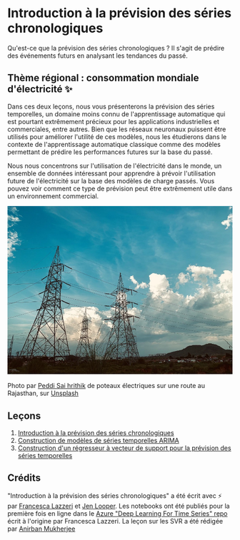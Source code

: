 # Introduction à la prévision des séries chronologiques

Qu'est-ce que la prévision des séries chronologiques ? Il s'agit de prédire des événements futurs en analysant les tendances du passé.

## Thème régional : consommation mondiale d'électricité ✨

Dans ces deux leçons, nous vous présenterons la prévision des séries temporelles, un domaine moins connu de l'apprentissage automatique qui est pourtant extrêmement précieux pour les applications industrielles et commerciales, entre autres. Bien que les réseaux neuronaux puissent être utilisés pour améliorer l'utilité de ces modèles, nous les étudierons dans le contexte de l'apprentissage automatique classique comme des modèles permettant de prédire les performances futures sur la base du passé.

Nous nous concentrons sur l'utilisation de l'électricité dans le monde, un ensemble de données intéressant pour apprendre à prévoir l'utilisation future de l'électricité sur la base des modèles de charge passés. Vous pouvez voir comment ce type de prévision peut être extrêmement utile dans un environnement commercial.

![réseau électrique](../images/electric-grid.jpg)

Photo par [Peddi Sai hrithik](https://unsplash.com/@shutter_log?utm_source=unsplash&utm_medium=referral&utm_content=creditCopyText) de poteaux électriques sur une route au Rajasthan, sur [Unsplash](https://unsplash.com/s/photos/electric-india?utm_source=unsplash&utm_medium=referral&utm_content=creditCopyText)

## Leçons

1. [Introduction à la prévision des séries chronologiques](../1-Introduction/README.md)
2. [Construction de modèles de séries temporelles ARIMA](../2-ARIMA/README.md)
3. [Construction d'un régresseur à vecteur de support pour la prévision des séries temporelles](../3-SVR/README.md)

## Crédits

"Introduction à la prévision des séries chronologiques" a été écrit avec ⚡️ par [Francesca Lazzeri](https://twitter.com/frlazzeri) et [Jen Looper](https://twitter.com/jenlooper). Les notebooks ont été publiés pour la première fois en ligne dans le [Azure "Deep Learning For Time Series" repo](https://github.com/Azure/DeepLearningForTimeSeriesForecasting) écrit à l'origine par Francesca Lazzeri. La leçon sur les SVR a été rédigée par [Anirban Mukherjee](https://github.com/AnirbanMukherjeeXD)
